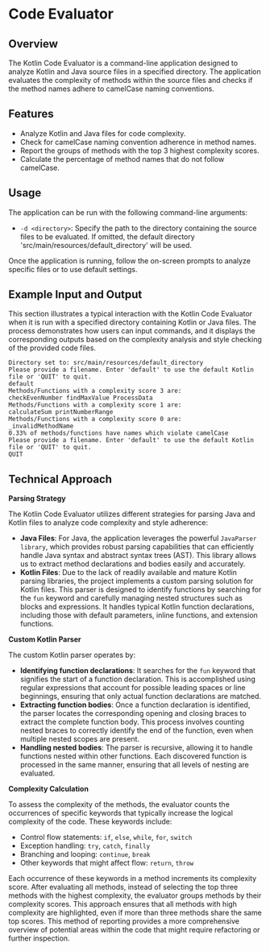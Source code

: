 # Code Evaluator

## Overview

The Kotlin Code Evaluator is a command-line application designed to analyze Kotlin and Java source files in a specified 
directory. The application evaluates the complexity of methods within the source files and checks if the method names 
adhere to camelCase naming conventions.

## Features 

- Analyze Kotlin and Java files for code complexity.
- Check for camelCase naming convention adherence in method names. 
- Report the groups of methods with the top 3 highest complexity scores. 
- Calculate the percentage of method names that do not follow camelCase.

## Usage 

The application can be run with the following command-line arguments:
- `-d <directory>`: Specify the path to the directory containing the source files to be evaluated. If omitted, the default directory 'src/main/resources/default_directory' will be used.

Once the application is running, follow the on-screen prompts to analyze specific files or to use default settings.

## Example Input and Output

This section illustrates a typical interaction with the Kotlin Code Evaluator when it is run with a specified directory containing Kotlin or Java files. The process demonstrates how users can input commands, and it displays the corresponding outputs based on the complexity analysis and style checking of the provided code files.

    Directory set to: src/main/resources/default_directory
    Please provide a filename. Enter 'default' to use the default Kotlin file or 'QUIT' to quit.
    default
    Methods/Functions with a complexity score 3 are:
    checkEvenNumber findMaxValue ProcessData
    Methods/Functions with a complexity score 1 are:
    calculateSum printNumberRange
    Methods/Functions with a complexity score 0 are:
    _invalidMethodName
    0.33% of methods/functions have names which violate camelCase
    Please provide a filename. Enter 'default' to use the default Kotlin file or 'QUIT' to quit.
    QUIT



## Technical Approach 

**Parsing Strategy**

The Kotlin Code Evaluator utilizes different strategies for parsing Java and Kotlin files to analyze code complexity and style adherence:

- **Java Files**: For Java, the application leverages the powerful `JavaParser library`, which provides robust parsing capabilities that can efficiently handle Java syntax and abstract syntax trees (AST). This library allows us to extract method declarations and bodies easily and accurately.
- **Kotlin Files**: Due to the lack of readily available and mature Kotlin parsing libraries, the project implements a custom parsing solution for Kotlin files. This parser is designed to identify functions by searching for the `fun` keyword and carefully managing nested structures such as blocks and expressions. It handles typical Kotlin function declarations, including those with default parameters, inline functions, and extension functions.

**Custom Kotlin Parser**

The custom Kotlin parser operates by:
- **Identifying function declarations**: It searches for the `fun` keyword that signifies the start of a function declaration. This is accomplished using regular expressions that account for possible leading spaces or line beginnings, ensuring that only actual function declarations are matched.
- **Extracting function bodies**: Once a function declaration is identified, the parser locates the corresponding opening and closing braces to extract the complete function body. This process involves counting nested braces to correctly identify the end of the function, even when multiple nested scopes are present.
- **Handling nested bodies**: The parser is recursive, allowing it to handle functions nested within other functions. Each discovered function is processed in the same manner, ensuring that all levels of nesting are evaluated.

**Complexity Calculation**

To assess the complexity of the methods, the evaluator counts the occurrences of specific keywords that typically increase the logical complexity of the code. These keywords include:

- Control flow statements: `if`, `else`, `while`, `for`, `switch`
- Exception handling: `try`, `catch`, `finally`
- Branching and looping: `continue`, `break`
- Other keywords that might affect flow: `return`, `throw`

Each occurrence of these keywords in a method increments its complexity score. After evaluating all methods, instead of selecting the top three methods with the highest complexity, the evaluator groups methods by their complexity scores. This approach ensures that all methods with high complexity are highlighted, even if more than three methods share the same top scores. This method of reporting provides a more comprehensive overview of potential areas within the code that might require refactoring or further inspection.


 